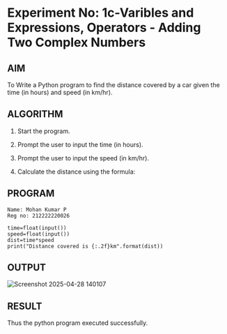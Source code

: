 # Experiment No: 1c-Varibles and Expressions, Operators - Adding Two Complex Numbers

## AIM
To Write a Python program to find the distance covered by a car given the time (in hours) and speed (in km/hr).

## ALGORITHM
1. Start the program.

2. Prompt the user to input the time (in hours).

3. Prompt the user to input the speed (in km/hr).

4. Calculate the distance using the formula:

## PROGRAM
```
Name: Mohan Kumar P
Reg no: 212222220026

time=float(input())
speed=float(input())
dist=time*speed
print("Distance covered is {:.2f}km".format(dist))

```

## OUTPUT

![Screenshot 2025-04-28 140107](https://github.com/user-attachments/assets/8114074d-63d9-4142-9435-329724cefade)


## RESULT
Thus the python program executed successfully.
